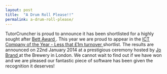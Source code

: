 ```yaml
---
layout: post
title:  "A Drum Roll Please!!"
permalink: a-drum-roll-please/
---
```

TutorCruncher is proud to announce it has been shortlisted for a highly sought
after [ Bett Award ](http://www.bettawards.com/) . This year we are proud to
appear in the [ ICT Company of the Year - Less that £1m turnover
](http://www.bettawards.com/finalists.html) shortlist. The results are
announced on 22nd January 2014 at a prestigious ceremony hosted by [ Jo Brand
](http://www.bettawards.com/host.html) at the Brewery in London. We cannot
wait to find out if we have won and we are pleased our fantastic piece of
software has been given the recognition it deserves!
